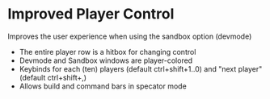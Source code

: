# Improved Player Control

Improves the user experience when using the sandbox option (devmode)

- The entire player row is a hitbox for changing control
- Devmode and Sandbox windows are player-colored
- Keybinds for each (ten) players (default ctrl+shift+1..0) and "next player" (default ctrl+shift+,)
- Allows build and command bars in specator mode
